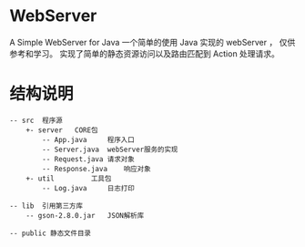 # WebServer
A Simple WebServer for Java
一个简单的使用 Java 实现的 webServer ， 仅供参考和学习。
实现了简单的静态资源访问以及路由匹配到 Action 处理请求。

# 结构说明
```
-- src	程序源
	+- server 	CORE包
		-- App.java		程序入口
		-- Server.java	webServer服务的实现
		-- Request.java	请求对象
		-- Response.java	响应对象
	+- util 		工具包 
		-- Log.java		日志打印
		
-- lib	引用第三方库
	-- gson-2.8.0.jar	JSON解析库
	
-- public 静态文件目录
```
